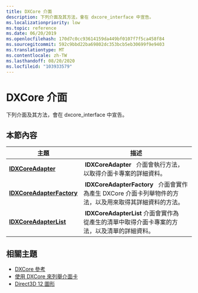 ```yaml
---
title: DXCore 介面
description: 下列介面及其方法，會在 dxcore_interface 中宣告。
ms.localizationpriority: low
ms.topic: reference
ms.date: 06/20/2019
ms.openlocfilehash: 170d7c0cc93614159da449bf0107f7f5ca458f84
ms.sourcegitcommit: 592c9bbd22ba69802dc353bcb5eb30699f9e9403
ms.translationtype: MT
ms.contentlocale: zh-TW
ms.lasthandoff: 08/20/2020
ms.locfileid: "103933579"
---
```

# <a name="dxcore-interfaces"></a>DXCore 介面

下列介面及其方法，會在 dxcore_interface 中宣告。

## <a name="in-this-section"></a>本節內容

| 主題 | 描述 |
|-|-|
| [**IDXCoreAdapter**](./dxcore_interface/nn-dxcore_interface-idxcoreadapter.md) |  **IDXCoreAdapter**   介面會執行方法，以取得介面卡專案的詳細資料。 |
| [**IDXCoreAdapterFactory**](./dxcore_interface/nn-dxcore_interface-idxcoreadapterfactory.md) |  **IDXCoreAdapterFactory**   介面會實作為產生 DXCore 介面卡列舉物件的方法，以及用來取得其詳細資料的方法。 |
| [**IDXCoreAdapterList**](./dxcore_interface/nn-dxcore_interface-idxcoreadapterlist.md) |  **IDXCoreAdapterList** 介面會實作為   從產生的清單中取得介面卡專案的方法，以及清單的詳細資料。 |

## <a name="related-topics"></a>相關主題

* [DXCore 參考](./dxcore-reference.md)
* [使用 DXCore 來列舉介面卡](./dxcore-enum-adapters.md)
* [Direct3D 12 圖形](../direct3d12/direct3d-12-graphics.md)